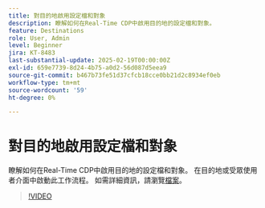 ```yaml
---
title: 對目的地啟用設定檔和對象
description: 瞭解如何在Real-Time CDP中啟用目的地的設定檔和對象。
feature: Destinations
role: User, Admin
level: Beginner
jira: KT-8483
last-substantial-update: 2025-02-19T00:00:00Z
exl-id: 659e7739-8d24-4b75-a0d2-56d087d5eea9
source-git-commit: b467b73fe51d37cfcb18cce0bb21d2c8934ef0eb
workflow-type: tm+mt
source-wordcount: '59'
ht-degree: 0%

---
```


# 對目的地啟用設定檔和對象

瞭解如何在Real-Time CDP中啟用目的地的設定檔和對象。  在目的地或受眾使用者介面中啟動此工作流程。 如需詳細資訊，請瀏覽[檔案](https://experienceleague.adobe.com/zh-hant/docs/experience-platform/destinations/ui/activate/activation-overview)。

>[!VIDEO](https://video.tv.adobe.com/v/3445818/?learn=on&enablevpops&captions=chi_hant)

